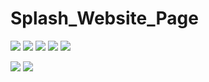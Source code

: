 # Splash_Website_Page

![](https://pbs.twimg.com/media/Ffr99hQWAAAWnTd?format=jpg&name=large)
![](https://pbs.twimg.com/media/Ffr9_eyXoAAc_ng?format=jpg&name=large)
![](https://pbs.twimg.com/media/Ffr-BH_WQAE7jeg?format=jpg&name=large)
![](https://pbs.twimg.com/media/Ffr-CzwWYAE2cba?format=jpg&name=large)
![](https://pbs.twimg.com/media/Ffr-F8oWQAIqTNM?format=jpg&name=large)


![](https://pbs.twimg.com/media/FfrgX0nWYAAYDEd?format=jpg&name=large)
![](https://pbs.twimg.com/media/FfrgZbjWYAIxadt?format=jpg&name=medium)

